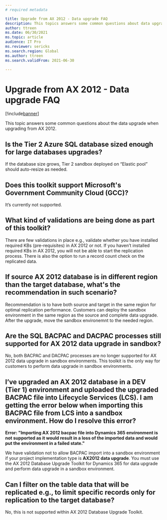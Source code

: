 ```yaml
---
# required metadata

title: Upgrade from AX 2012 - Data upgrade FAQ
description: This topics answers some common questions about data upgrade when upgrading from AX 2012.
author: ttreen
ms.date: 06/30/2021
ms.topic: article
audience: IT Pro
ms.reviewer: sericks
ms.search.region: Global
ms.author: ttreen
ms.search.validFrom: 2021-06-30

---
```


# Upgrade from AX 2012 - Data upgrade FAQ

[!include[banner](../includes/banner.md)]

This topic answers some common questions about the data upgrade when upgrading from AX 2012.

## Is the Tier 2 Azure SQL database sized enough for large databases upgrades? 
If the database size grows, Tier 2 sandbox deployed on “Elastic pool” should auto-resize as needed.

## Does this toolkit support Microsoft's Government Community Cloud (GCC)?
It’s currently not supported.

## What kind of validations are being done as part of this toolkit?
There are few validations in place e.g., validate whether you have installed required KBs (pre-requisites) in AX 2012 or not. If you haven’t installed required KBs in AX 2012, you will not be able to start the replication process. There is also the option to run a record count check on the replicated data.

## If source AX 2012 database is in different region than the target database, what's the recommendation in such scenario?
Recommendation is to have both source and target in the same region for optimal replication performance. Customers can deploy the sandbox environment in the same region as the  source and complete data upgrade. After the upgrade, move the sandbox environemnt to the needed region. 

## Are the SQL BACPAC and DACPAC processes still supported for AX 2012 data upgrade in sandbox?
No, both BACPAC and DACPAC processes are no longer supported for AX 2012 data upgrade in sandbox environments. This toolkit is the only way for customers to perform data upgrade in sandbox environments. 

## I’ve upgraded an AX 2012 database in a DEV (Tier 1) environment and uploaded the upgraded BACPAC file into Lifecycle Services (LCS). I am getting the error below when importing this BACPAC file from LCS into a sandbox environment. How do I resolve this error? 

**Error: "Importing AX 2012 bacpac file into Dynamics 365 environment is not supported as it would result in a loss of the imported data and would put the environment in a failed state."**

We have validation not to allow BACPAC import into a sandbox environment if your project implementation type is **AX2012 data upgrade**. You must use the AX 2012 Database Upgrade Toolkit for Dynamics 365 for data upgrade and perform data upgrade in a sandbox environment. 

## Can I filter on the table data that will be replicated e.g., to limit specific records only for replication to the target database?
No, this is not supported within AX 2012 Database Upgrade Toolkit. 
